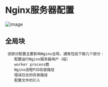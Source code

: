 # Nginx服务器配置

  ![image](http://t11.baidu.com/it/u=4051409674,36802062&fm=173&app=25&f=JPEG?w=640&h=785&s=F1D75D9AE39745CA58CDB2570300B0FD)
  
  ## 全局块
     
  
	 该部分配置主要影响Nginx全局，通常包括下面几个部分：
		配置运行Nginx服务器用户（组）
		worker process数
		Nginx进程PID存放路径
		错误日志的存放路径
		配置文件的引入
		
	